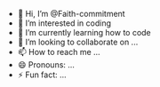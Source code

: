 - 👋 Hi, I’m @Faith-commitment
- 👀 I’m interested in coding
- 🌱 I’m currently learning how to code
- 💞️ I’m looking to collaborate on ...
- 📫 How to reach me ...
- 😄 Pronouns: ...
- ⚡ Fun fact: ...

<!---
Faith-commitment/Faith-commitment is a ✨ special ✨ repository because its `README.md` (this file) appears on your GitHub profile.
You can click the Preview link to take a look at your changes.
--->
